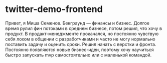 # twitter-demo-frontend

Привет, я Миша Семенов. Бекграунд — финансы и бизнес. Долгое время рулил фин потоками в среднем бизнесе, потом решил, что хочу в продукт. В продакт-менеджменте прокачался, но постоянно чувствую себя лохом в общении с разработчиками и часто не могу нормально поставить задачу и оценить сроки. Решил начать с верстки и фронта. 
Постоянно появляются новые бизнес-идеи, поэтому хочу научиться быстро запускать mvp самостоятельно или с маленькой командой.